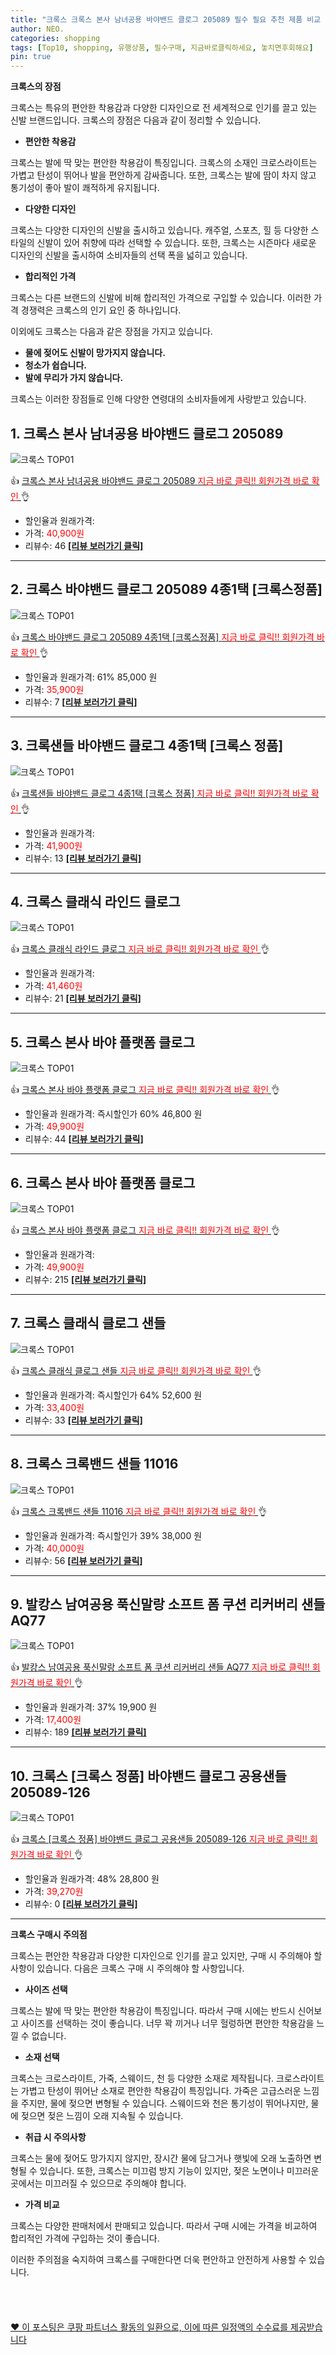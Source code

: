 ```yaml
---
title: "크록스 크록스 본사 남녀공용 바야밴드 클로그 205089 필수 필요 추천 제품 비교 최저 가격 비교 장점 구매 후기 구매평"
author: NEO.
categories: shopping
tags: [Top10, shopping, 유행상품, 필수구매, 지금바로클릭하세요, 놓치면후회해요]
pin: true
---
```

**크록스의 장점**

크록스는 특유의 편안한 착용감과 다양한 디자인으로 전 세계적으로 인기를 끌고 있는 신발 브랜드입니다. 크록스의 장점은 다음과 같이 정리할 수 있습니다.

* **편안한 착용감**

크록스는 발에 딱 맞는 편안한 착용감이 특징입니다. 크록스의 소재인 크로스라이트는 가볍고 탄성이 뛰어나 발을 편안하게 감싸줍니다. 또한, 크록스는 발에 땀이 차지 않고 통기성이 좋아 발이 쾌적하게 유지됩니다.

* **다양한 디자인**

크록스는 다양한 디자인의 신발을 출시하고 있습니다. 캐주얼, 스포츠, 힐 등 다양한 스타일의 신발이 있어 취향에 따라 선택할 수 있습니다. 또한, 크록스는 시즌마다 새로운 디자인의 신발을 출시하여 소비자들의 선택 폭을 넓히고 있습니다.

* **합리적인 가격**

크록스는 다른 브랜드의 신발에 비해 합리적인 가격으로 구입할 수 있습니다. 이러한 가격 경쟁력은 크록스의 인기 요인 중 하나입니다.

이외에도 크록스는 다음과 같은 장점을 가지고 있습니다.

* **물에 젖어도 신발이 망가지지 않습니다.**
* **청소가 쉽습니다.**
* **발에 무리가 가지 않습니다.**

크록스는 이러한 장점들로 인해 다양한 연령대의 소비자들에게 사랑받고 있습니다.

   

## 1. 크록스 본사 남녀공용 바야밴드 클로그 205089

![크록스 TOP01](https://thumbnail9.coupangcdn.com/thumbnails/remote/490x490ex/image/vendor_inventory/e640/65e0e1b71de7266ddceb4e902f08caae53b1b81b29ed5a9401fd234e0463.jpg)


👍 [크록스 본사 남녀공용 바야밴드 클로그 205089 <font color=red> 지금 바로 클릭!! 회원가격 바로 확인 </font> ](https://link.coupang.com/re/AFFSDP?lptag=AF3617701&subid=GithubCoopas&pageKey=1366252118&traceid=V0-153&itemId=14744192534&vendorItemId=4709078258) 👌 


- 할인율과 원래가격: 
- 가격: <span style='color:red'>40,900원</span>
- 리뷰수: 46  [**[리뷰 보러가기 클릭]**](https://link.coupang.com/re/AFFSDP?lptag=AF3617701&subid=GithubCoopas&pageKey=1366252118&traceid=V0-153&itemId=14744192534&vendorItemId=4709078258)

---


   

## 2. 크록스 바야밴드 클로그 205089 4종1택 [크록스정품]

![크록스 TOP01](https://thumbnail10.coupangcdn.com/thumbnails/remote/490x490ex/image/vendor_inventory/c440/d3a3a778fb2a729e36087e896718f426a3b6d307200ea055e10757b8c49d.jpg)


👍 [크록스 바야밴드 클로그 205089 4종1택 [크록스정품] <font color=red> 지금 바로 클릭!! 회원가격 바로 확인 </font> ](https://link.coupang.com/re/AFFSDP?lptag=AF3617701&subid=GithubCoopas&pageKey=7375316719&traceid=V0-153&itemId=19034700685&vendorItemId=86361019174) 👌 


- 할인율과 원래가격: 61%  85,000   원
- 가격: <span style='color:red'>35,900원</span>
- 리뷰수: 7  [**[리뷰 보러가기 클릭]**](https://link.coupang.com/re/AFFSDP?lptag=AF3617701&subid=GithubCoopas&pageKey=7375316719&traceid=V0-153&itemId=19034700685&vendorItemId=86361019174)

---


   

## 3. 크록샌들 바야밴드 클로그 4종1택 [크록스 정품]

![크록스 TOP01](https://thumbnail10.coupangcdn.com/thumbnails/remote/490x490ex/image/vendor_inventory/d578/9e8fa59ce312243099e07fcf452862d2af56faf877793d1946a5de4c157e.jpg)


👍 [크록샌들 바야밴드 클로그 4종1택 [크록스 정품] <font color=red> 지금 바로 클릭!! 회원가격 바로 확인 </font> ](https://link.coupang.com/re/AFFSDP?lptag=AF3617701&subid=GithubCoopas&pageKey=7338646154&traceid=V0-153&itemId=18856650041&vendorItemId=87121045982) 👌 


- 할인율과 원래가격: 
- 가격: <span style='color:red'>41,900원</span>
- 리뷰수: 13  [**[리뷰 보러가기 클릭]**](https://link.coupang.com/re/AFFSDP?lptag=AF3617701&subid=GithubCoopas&pageKey=7338646154&traceid=V0-153&itemId=18856650041&vendorItemId=87121045982)

---


   

## 4. 크록스 클래식 라인드 클로그

![크록스 TOP01](https://thumbnail6.coupangcdn.com/thumbnails/remote/490x490ex/image/rs_quotation_api/wfa2owmv/dd68de89978943cbaf15d9cab1b80102.jpg)


👍 [크록스 클래식 라인드 클로그 <font color=red> 지금 바로 클릭!! 회원가격 바로 확인 </font> ](https://link.coupang.com/re/AFFSDP?lptag=AF3617701&subid=GithubCoopas&pageKey=7383094864&traceid=V0-153&itemId=19071880609&vendorItemId=86194496344) 👌 


- 할인율과 원래가격: 
- 가격: <span style='color:red'>41,460원</span>
- 리뷰수: 21  [**[리뷰 보러가기 클릭]**](https://link.coupang.com/re/AFFSDP?lptag=AF3617701&subid=GithubCoopas&pageKey=7383094864&traceid=V0-153&itemId=19071880609&vendorItemId=86194496344)

---


   

## 5. 크록스 본사 바야 플랫폼 클로그

![크록스 TOP01](https://thumbnail7.coupangcdn.com/thumbnails/remote/490x490ex/image/vendor_inventory/7c31/cfb7d25daaa2e88240f0ac625900e1562a3833517691075f547d12db808a.jpg)


👍 [크록스 본사 바야 플랫폼 클로그 <font color=red> 지금 바로 클릭!! 회원가격 바로 확인 </font> ](https://link.coupang.com/re/AFFSDP?lptag=AF3617701&subid=GithubCoopas&pageKey=7158411648&traceid=V0-153&itemId=18010799626&vendorItemId=85166400056) 👌 


- 할인율과 원래가격: 즉시할인가 60%  46,800   원
- 가격: <span style='color:red'>49,900원</span>
- 리뷰수: 44  [**[리뷰 보러가기 클릭]**](https://link.coupang.com/re/AFFSDP?lptag=AF3617701&subid=GithubCoopas&pageKey=7158411648&traceid=V0-153&itemId=18010799626&vendorItemId=85166400056)

---


   

## 6. 크록스 본사 바야 플랫폼 클로그

![크록스 TOP01](https://thumbnail10.coupangcdn.com/thumbnails/remote/490x490ex/image/vendor_inventory/1dc7/4724e1954e468ecb8e2bc9a359008649f054f8beb5dda492030de0e1731a.jpg)


👍 [크록스 본사 바야 플랫폼 클로그 <font color=red> 지금 바로 클릭!! 회원가격 바로 확인 </font> ](https://link.coupang.com/re/AFFSDP?lptag=AF3617701&subid=GithubCoopas&pageKey=7158411648&traceid=V0-153&itemId=18010799631&vendorItemId=85166400104) 👌 


- 할인율과 원래가격: 
- 가격: <span style='color:red'>49,900원</span>
- 리뷰수: 215  [**[리뷰 보러가기 클릭]**](https://link.coupang.com/re/AFFSDP?lptag=AF3617701&subid=GithubCoopas&pageKey=7158411648&traceid=V0-153&itemId=18010799631&vendorItemId=85166400104)

---


   

## 7. 크록스 클래식 클로그 샌들

![크록스 TOP01](https://thumbnail10.coupangcdn.com/thumbnails/remote/490x490ex/image/retail/images/2023/04/12/9/0/1db1990c-b5a9-4f44-a9e9-40d7cc39645a.jpg)


👍 [크록스 클래식 클로그 샌들 <font color=red> 지금 바로 클릭!! 회원가격 바로 확인 </font> ](https://link.coupang.com/re/AFFSDP?lptag=AF3617701&subid=GithubCoopas&pageKey=1343337477&traceid=V0-153&itemId=18502024339&vendorItemId=85641248098) 👌 


- 할인율과 원래가격: 즉시할인가 64%  52,600   원
- 가격: <span style='color:red'>33,400원</span>
- 리뷰수: 33  [**[리뷰 보러가기 클릭]**](https://link.coupang.com/re/AFFSDP?lptag=AF3617701&subid=GithubCoopas&pageKey=1343337477&traceid=V0-153&itemId=18502024339&vendorItemId=85641248098)

---


   

## 8. 크록스 크록밴드 샌들 11016

![크록스 TOP01](https://thumbnail7.coupangcdn.com/thumbnails/remote/490x490ex/image/retail/images/2023/08/31/17/9/d31a8fe9-bd00-4ae9-b887-6e3d2dd89b51.png)


👍 [크록스 크록밴드 샌들 11016 <font color=red> 지금 바로 클릭!! 회원가격 바로 확인 </font> ](https://link.coupang.com/re/AFFSDP?lptag=AF3617701&subid=GithubCoopas&pageKey=6572619941&traceid=V0-153&itemId=19943829682&vendorItemId=87043001233) 👌 


- 할인율과 원래가격: 즉시할인가 39%  38,000   원
- 가격: <span style='color:red'>40,000원</span>
- 리뷰수: 56  [**[리뷰 보러가기 클릭]**](https://link.coupang.com/re/AFFSDP?lptag=AF3617701&subid=GithubCoopas&pageKey=6572619941&traceid=V0-153&itemId=19943829682&vendorItemId=87043001233)

---


   

## 9. 발캉스 남여공용 푹신말랑 소프트 폼 쿠션 리커버리 샌들 AQ77

![크록스 TOP01](https://thumbnail7.coupangcdn.com/thumbnails/remote/490x490ex/image/vendor_inventory/9396/f5a5b5e2161157b44fce64777b6bd40e19fdadc244521f4237e3392c5b8d.jpg)


👍 [발캉스 남여공용 푹신말랑 소프트 폼 쿠션 리커버리 샌들 AQ77 <font color=red> 지금 바로 클릭!! 회원가격 바로 확인 </font> ](https://link.coupang.com/re/AFFSDP?lptag=AF3617701&subid=GithubCoopas&pageKey=7265414411&traceid=V0-153&itemId=18516170492&vendorItemId=85654935978) 👌 


- 할인율과 원래가격: 37%  19,900   원
- 가격: <span style='color:red'>17,400원</span>
- 리뷰수: 189  [**[리뷰 보러가기 클릭]**](https://link.coupang.com/re/AFFSDP?lptag=AF3617701&subid=GithubCoopas&pageKey=7265414411&traceid=V0-153&itemId=18516170492&vendorItemId=85654935978)

---


   

## 10. 크록스 [크록스 정품] 바야밴드 클로그 공용샌들 205089-126

![크록스 TOP01](https://thumbnail7.coupangcdn.com/thumbnails/remote/490x490ex/image/vendor_inventory/7000/77294b1a4b100a22815953bbaa1fa0adc8667ea011e46fe977c5781ce797.jpg)


👍 [크록스 [크록스 정품] 바야밴드 클로그 공용샌들 205089-126 <font color=red> 지금 바로 클릭!! 회원가격 바로 확인 </font> ](https://link.coupang.com/re/AFFSDP?lptag=AF3617701&subid=GithubCoopas&pageKey=6500300414&traceid=V0-153&itemId=14308667286&vendorItemId=74503362667) 👌 


- 할인율과 원래가격: 48%  28,800   원
- 가격: <span style='color:red'>39,270원</span>
- 리뷰수: 0  [**[리뷰 보러가기 클릭]**](https://link.coupang.com/re/AFFSDP?lptag=AF3617701&subid=GithubCoopas&pageKey=6500300414&traceid=V0-153&itemId=14308667286&vendorItemId=74503362667)

---
**크록스 구매시 주의점**

크록스는 편안한 착용감과 다양한 디자인으로 인기를 끌고 있지만, 구매 시 주의해야 할 사항이 있습니다. 다음은 크록스 구매 시 주의해야 할 사항입니다.

* **사이즈 선택**

크록스는 발에 딱 맞는 편안한 착용감이 특징입니다. 따라서 구매 시에는 반드시 신어보고 사이즈를 선택하는 것이 좋습니다. 너무 꽉 끼거나 너무 헐렁하면 편안한 착용감을 느낄 수 없습니다.

* **소재 선택**

크록스는 크로스라이트, 가죽, 스웨이드, 천 등 다양한 소재로 제작됩니다. 크로스라이트는 가볍고 탄성이 뛰어난 소재로 편안한 착용감이 특징입니다. 가죽은 고급스러운 느낌을 주지만, 물에 젖으면 변형될 수 있습니다. 스웨이드와 천은 통기성이 뛰어나지만, 물에 젖으면 젖은 느낌이 오래 지속될 수 있습니다.

* **취급 시 주의사항**

크록스는 물에 젖어도 망가지지 않지만, 장시간 물에 담그거나 햇빛에 오래 노출하면 변형될 수 있습니다. 또한, 크록스는 미끄럼 방지 기능이 있지만, 젖은 노면이나 미끄러운 곳에서는 미끄러질 수 있으므로 주의해야 합니다.

* **가격 비교**

크록스는 다양한 판매처에서 판매되고 있습니다. 따라서 구매 시에는 가격을 비교하여 합리적인 가격에 구입하는 것이 좋습니다.

이러한 주의점을 숙지하여 크록스를 구매한다면 더욱 편안하고 안전하게 사용할 수 있습니다.<br><br><br><br><br> [ ❤  이 포스팅은 쿠팡 파트너스 활동의 일환으로, 이에 따른 일정액의 수수료를 제공받습니다](https://link.coupang.com/a/bcEFyh)